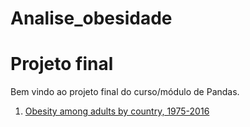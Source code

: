# Analise_obesidade

# Projeto final

Bem vindo ao projeto final do curso/módulo de Pandas.

1. [Obesity among adults by country, 1975-2016](https://www.kaggle.com/amanarora/obesity-among-adults-by-country-19752016/)

